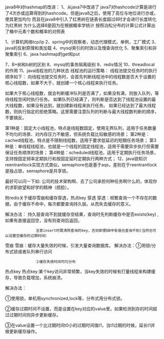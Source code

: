 #
java8中对hashmap的改进：
1、从java7中改进了
java7对hashcode计算是进行了4次亦或运算得到的hashcode。但是java8之后，使用了高位与地位进行亦或，使其更加均匀
而且在java8中引入了红黑树在链表长度超过8时才会进行长度转化为红黑树
为什么选择8是因为在根据概率学统计       按照泊松分布的计算公式计算出了桶中元素个数和概率的对照表


1、计算机网络tcp/ip
2、spring中的观察者，动态代理模式，单例，工厂模式
3、java的反射原理和类加载
4、mysql索引的时效以及慢查询优化
5、聚集索引和非聚集索引
6、java hashmap的get和put

7、B+树和b树的区别
8、mysql的事务隔离级别
9、redis情况
10、threadlocal的作用
11、java线程池的几种状态
线程池的运行策略：
线程池提交任务时的执行顺序如下：
向线程池提交任务时，会首先判断线程池中的线程数是否大于设置的核心线程数，如果不大于，就创建一个核心线程来执行任务。

如果大于核心线程数，就会判断缓冲队列是否满了，如果没有满，则放入队列，等待线程空闲时执行任务。
如果队列已经满了，则判断是否达到了线程池设置的最大线程数，如果没有达到，就创建新线程来执行任务。
如果已经达到了最大线程数，则执行指定的拒绝策略。这里需要注意队列的判断与最大线程数判断的顺序，不要搞反。


第1种是：固定大小线程池，特点是线程数固定，使用无界队列，适用于任务数量不均匀的场景、对内存压力不敏感，但系统负载比较敏感的场景；
第2种是：cached线程池，特点是不限制线程数，适用于要求低延迟的短期任务场景；
第3种是：单线程线程池，也就是一个线程的固定线程池，适用于需要异步执行但需要保证任务顺序的场景；
第4种是：scheduled线程池，适用于定期执行任务场景，支持按固定频率定期执行和按固定延时定期执行两种方式；
12、java锁知识
reentrantlock实现方式类似，semaphore也是基于aqs，差别在于reentrantlock是独占锁，semaphore是共享锁。
    
最好可以问一下如: 公司的技术架构啊、去了公司承担何种任务啊什么的，体现你的求职欲望和好学的精神（捂脸）。

附redis关于缓存雪崩和缓存穿透，热点key
穿透
穿透：频繁查询一个不存在的数据，由于缓存不命中，每次都要查询持久层。从而失去缓存的意义。

解决办法： 持久层查询不到就缓存空结果，查询时先判断缓存中是否exists(key) ,如果有直接返回空，没有则查询后返回，

                  注意insert时需清除查询的key，否则即便DB中有值也查询不到(当然也可以设置空缓存的过期时间）

雪崩
雪崩：缓存大量失效的时候，引发大量查询数据库。
解决办法：①用锁/分布式锁或者队列串行访问

                  ②缓存失效时间均匀分布

热点key
热点key:某个key访问非常频繁，当key失效的时候有打量线程来构建缓存，导致负载增加，系统崩溃。

解决办法：

①使用锁，单机用synchronized,lock等，分布式用分布式锁。

②缓存过期时间不设置，而是设置在key对应的value里。如果检测到存的时间超过过期时间则异步更新缓存。

③在value设置一个比过期时间t0小的过期时间值t1，当t1过期的时候，延长t1并做更新缓存操作。